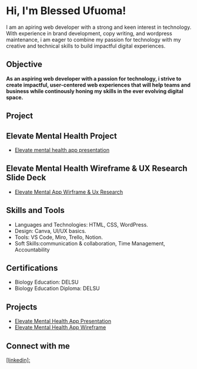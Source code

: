 <h1>Hi, I'm Blessed Ufuoma! </h1>

<p> I am an apiring web developer with a strong and keen interest in technology. With experience in brand development, copy writing, and wordpress maintenance, i am eager to combine my passion for technology with my creative and technical skills to build impactful digital experiences. </p>


<h2> Objective </h2>
 <b>As an aspiring web developer with a passion for technology, i strive to create impactful, user-centered web experiences that will help teams and business while continously honing my skills in the ever evolving digital space.</b> <br/>
 
<h2>Project</h2>
<h2> Elevate Mental Health Project </h2>

- [Elevate mental health app presentation](https://github.com/BlessedUfuoma/Elevatementalhealthapppresentation
)

 ## Elevate Mental Health Wireframe & UX Research Slide Deck
- <a href="https://github.com/BlessedUfuoma/Elevate-Mental-Health-App-Wireframe-UX-Research-Slide-Deck/tree/main">Elevate Mental App Wirframe & Ux Research</a>

## Skills and Tools
- Languages and Technologies: HTML, CSS, WordPress.
- Design: Canva, UI/UX basics.
- Tools: VS Code, Miro, Trello, Notion.
- Soft Skills:communication & collaboration, Time Management, Accountability
  
## Certifications
  - Biology Education: DELSU
  - Biology Education Diploma: DELSU

## Projects
- [Elevate Mental Health App Presentation](https://github.com/pocre8/BlessedUfuoma/blob/main/Elevate%20Mental%20Health%20App%20Presentation.pdf)
- [Elevate Mental Health App Wireframe](https://github.com/pocre8/BlessedUfuoma/blob/main/Elevate%20Mental%20Health%20App%20Wireframe.pdf) <br/>

## Connect with me 
<a href="https://www.linkedin.com/in/blessed-ufuoma"> 
[linkedin]: <a/>
  

<!--
**joshmadakor1/joshmadakor1** is a ✨ _special_ ✨ repository because its `README.md` (this file) appears on your GitHub profile.

Here are some ideas to get you started:

- 🔭 I’m currently working on ...
- 🌱 I’m currently learning ...
- 👯 I’m looking to collaborate on ...
- 🤔 I’m looking for help with ...
- 💬 Ask me about ...
- 📫 How to reach me: ...
- 😄 Pronouns: ...
- ⚡ Fun fact: ...
-->
